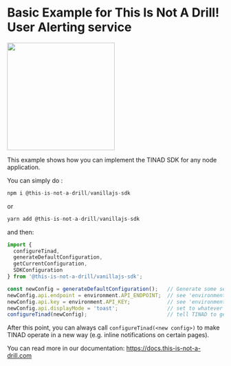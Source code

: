 # Basic Example for This Is Not A Drill! User Alerting service

<a href="https://this-is-not-a-drill.com"><img src="/ThisIsNotADrill_cutout.png" width="250" height="250"></a>

This example shows how you can implement the TINAD SDK for any node application.

You can simply do :

``` javascript
npm i @this-is-not-a-drill/vanillajs-sdk
```

or

``` javascript
yarn add @this-is-not-a-drill/vanillajs-sdk
```

and then:

``` javascript
import { 
  configureTinad, 
  generateDefaultConfiguration, 
  getCurrentConfiguration, 
  SDKConfiguration
} from '@this-is-not-a-drill/vanillajs-sdk';

const newConfig = generateDefaultConfiguration();   // Generate some sensible default TINAD configuration values.
newConfig.api.endpoint = environment.API_ENDPOINT;  // see 'environment.ts' in this directory.
newConfig.api.key = environment.API_KEY;            // see 'environment.ts' in this directory.
newConfig.api.displayMode = 'toast';                // set to whatever notification display mode you prefer: toast, modal, banner, inline.
configureTinad(newConfig);                          // tell TINAD to get going with your settings.
```

After this point, you can always call `configureTinad(<new config>)` to make TINAD operate in a new way (e.g. inline notifications on certain pages).

You can read more in our documentation: https://docs.this-is-not-a-drill.com

